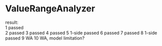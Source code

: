 # ValueRangeAnalyzer

result:  
1 passed  
2 passed
3 passed
4 passed
5 1-side passed
6 passed
7 passed
8 1-side passed
9 WA
10 WA, model limitation?
